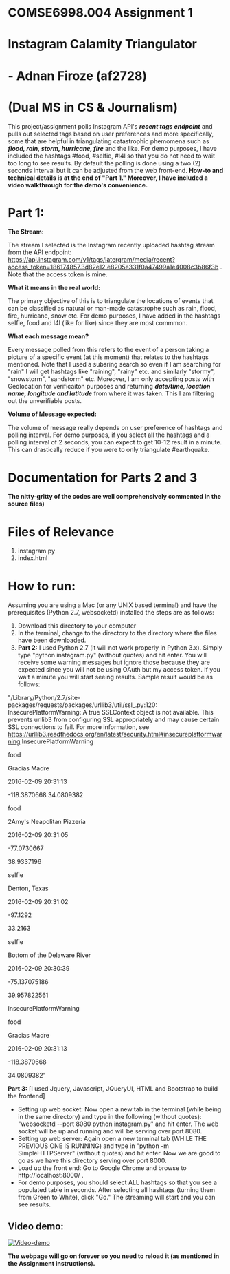 # COMSE6998.004 Assignment 1 

# Instagram Calamity Triangulator

# - Adnan Firoze (af2728)
# (Dual MS in CS & Journalism)

This project/assignment polls Instagram API's ***recent tags endpoint*** and pulls out selected tags based on user preferences and more specifically, some that are helpful in triangulating catastrophic phemomena such as ***flood, rain, storm, hurricane, fire*** and the like. For demo purposes, I have included the hashtags #food, #selfie, #l4l so that you do not need to wait too long to see results. By default the polling is done using a two (2) seconds interval but it can be adjusted from the web front-end. **How-to and technical details is at the end of "Part 1." Moreover, I have included a video walkthrough for the demo's convenience.**

# Part 1:

**The Stream:**

The stream I selected is the Instagram recently uploaded hashtag stream from the API endpoint: https://api.instagram.com/v1/tags/latergram/media/recent?access_token=186174857.3d82e12.e8205e331f0a47499a1e4008c3b86f3b .
Note that the access token is mine. 

**What it means in the real world:**

The primary objective of this is to triangulate the locations of events that can be classified as natural or man-made catastrophe such as rain, flood, fire, hurricane, snow etc. For demo purposes, I have added in the hashtags selfie, food and l4l (like for like) since they are most commmon. 

**What each message mean?**

Every message polled from this refers to the event of a person taking a picture of a specific event (at this moment) that relates to the hashtags mentioned. Note that I used a subsring search so even if I am searching for "rain" I will get hashtags like "raining", "rainy" etc. and similarly "stormy", "snowstorm", "sandstorm" etc. Moreover, I am only accepting posts with Geolocation for verificaiton purposes and returning ***date/time, location name, longitude and latitude*** from where it was taken. This I am filtering out the unverifiable posts. 

**Volume of Message expected:**

The volume of message really depends on user preference of hashtags and polling interval. For demo purposes, if you select all the hashtags and a polling interval of 2 seconds, you can expect to get 10-12 result in a minute. This can drastically reduce if you were to only triangulate #earthquake. 


# Documentation for Parts 2 and 3 
**The nitty-gritty of the codes are well comprehensively commented in the source files)**

# Files of Relevance

1. instagram.py
2. index.html

# How to run:

Assuming you are using a Mac (or any UNIX based terminal) and have the prerequisites (Python 2.7, websocketd) installed the steps are as follows:

1. Download this directory to your computer
2. In the terminal, change to the directory to the directory where the files have been downloaded.
3. **Part 2:** I used Python 2.7 (it will not work properly in Python 3.x). Simply type "python instagram.py" (without quotes) and hit enter. You will receive some warning messages but ignore those because they are expected since you will not be using OAuth but my access token. If you wait a minute you will start seeing results. Sample result would be as follows:

"/Library/Python/2.7/site-packages/requests/packages/urllib3/util/ssl_.py:120: InsecurePlatformWarning: A true SSLContext object is not available. This prevents urllib3 from configuring SSL appropriately and may cause certain SSL connections to fail. For more information, see https://urllib3.readthedocs.org/en/latest/security.html#insecureplatformwarning
InsecurePlatformWarning

food

Gracias Madre

2016-02-09 20:31:13

-118.3870668
34.0809382

food

2Amy's Neapolitan Pizzeria

2016-02-09 20:31:05

-77.0730667

38.9337196

selfie

Denton, Texas

2016-02-09 20:31:02

-97.1292

33.2163

selfie

Bottom of the Delaware River

2016-02-09 20:30:39

-75.137075186

39.957822561

  InsecurePlatformWarning

food

Gracias Madre

2016-02-09 20:31:13

-118.3870668

34.0809382"

**Part 3:** [I used Jquery, Javascript, JQueryUI, HTML and Bootstrap to build the frontend] 

 * Setting up web socket: Now open a new tab in the terminal (while being in the same directory) and type in the following (without quotes): "websocketd --port 8080 python instagram.py" and hit enter. The web socket will be up and running and will be serving over port 8080. 
 * Setting up web server: Again open a new terminal tab (WHILE THE PREVIOUS ONE IS RUNNING) and type in "python -m SimpleHTTPServer" (without quotes) and hit enter. Now we are good to go as we have this directory serving over port 8000. 
 * Load up the front end: Go to Google Chrome and browse to http://localhost:8000/ . 
 * For demo purposes, you should select ALL hashtags so that you see a populated table in seconds. After selecting all hashtags (turning them from Green to White), click "Go." The streaming will start and you can see results.

## Video demo: 

[![Video-demo](http://img.youtube.com/vi/keRvLc7Hibk/0.jpg)](http://www.youtube.com/watch?v=keRvLc7Hibk)

**The webpage will go on forever so you need to reload it (as mentioned in the Assignment instructions).**
